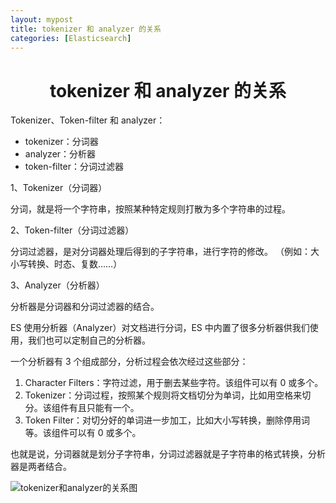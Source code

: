 ```yaml
---
layout: mypost
title: tokenizer 和 analyzer 的关系
categories: [Elasticsearch]
---
```


# <center>tokenizer 和 analyzer 的关系</center>

Tokenizer、Token-filter 和 analyzer：

<ul>
    <li>tokenizer：分词器</li>
    <li>analyzer：分析器</li>
    <li>token-filter：分词过滤器</li>
</ul>

1、Tokenizer（分词器）

分词，就是将一个字符串，按照某种特定规则打散为多个字符串的过程。

2、Token-filter（分词过滤器）

分词过滤器，是对分词器处理后得到的子字符串，进行字符的修改。 （例如：大小写转换、时态、复数……）

3、Analyzer（分析器）

分析器是分词器和分词过滤器的结合。

ES 使用分析器（Analyzer）对文档进行分词，ES 中内置了很多分析器供我们使用，我们也可以定制自己的分析器。

一个分析器有 3 个组成部分，分析过程会依次经过这些部分：

<ol>
    <li>Character Filters：字符过滤，用于删去某些字符。该组件可以有 0 或多个。</li>
    <li>Tokenizer：分词过程，按照某个规则将文档切分为单词，比如用空格来切分。该组件有且只能有一个。</li>
    <li>Token Filter：对切分好的单词进一步加工，比如大小写转换，删除停用词等。该组件可以有 0 或多个。</li>
</ol>

也就是说，分词器就是划分子字符串，分词过滤器就是子字符串的格式转换，分析器是两者结合。

![tokenizer和analyzer的关系图](pho1.png)

